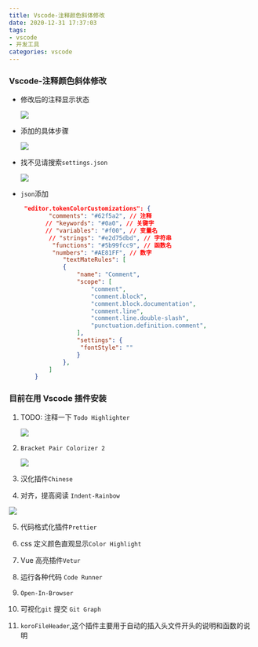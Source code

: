 ```yaml
---
title: Vscode-注释颜色斜体修改
date: 2020-12-31 17:37:03
tags:
- vscode
- 开发工具
categories: vscode
---
```


###  Vscode-注释颜色斜体修改

+ 修改后的注释显示状态

  <img src="https://gitee.com/wang_hong_bin/pic-go-photos/raw/master/20201231173933.png">

+ 添加的具体步骤

  <img src="https://gitee.com/wang_hong_bin/pic-go-photos/raw/master/20201231174252.png">

+ 找不见请搜索`settings.json`

  <img src="https://gitee.com/wang_hong_bin/pic-go-photos/raw/master/20201231174559.png">

+ `json`添加

  ```json
   "editor.tokenColorCustomizations": {
          "comments": "#62f5a2", // 注释
         // "keywords": "#0a0", // 关键字
         // "variables": "#f00", // 变量名
          // "strings": "#e2d75dbd", // 字符串
           "functions": "#5b99fcc9", // 函数名
           "numbers": "#AE81FF", // 数字
              "textMateRules": [
              {
                  "name": "Comment",
                  "scope": [
                      "comment",
                      "comment.block",
                      "comment.block.documentation",
                      "comment.line",
                      "comment.line.double-slash",
                      "punctuation.definition.comment",
                  ],
                  "settings": {
                   "fontStyle": ""
                  }
              },
          ]
      }
  ```

  

###  目前在用 Vscode 插件安装

1. TODO: 注释一下 `Todo Highlighter`

   <img src="https://gitee.com/wang_hong_bin/repo-bin/raw/master/todo.png">

2. `Bracket Pair Colorizer 2`

   <img src="https://gitee.com/wang_hong_bin/repo-bin/raw/master/kh.png">

3. 汉化插件`Chinese`

4.  对齐，提高阅读 `Indent-Rainbow`

   <img src="https://gitee.com/wang_hong_bin/repo-bin/raw/master/iR.png">

5.  代码格式化插件`Prettier`
6.  css 定义颜色直观显示`Color Highlight`

7. Vue 高亮插件`Vetur`

8. 运行各种代码 `Code Runner`

9.  `Open-In-Browser`

10.  可视化`git` 提交 `Git Graph`
12.  `koroFileHeader`,这个插件主要用于自动的插入头文件开头的说明和函数的说明